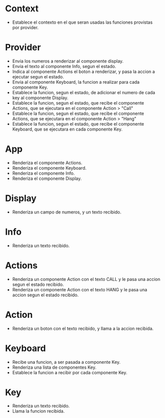 # Context

- Establece el contexto en el que seran usadas las funciones provistas por provider.

# Provider

- Envia los numeros a renderizar al componente display.
- Envia el texto al componente Info, segun el estado.
- Indica al componente Actions el boton a renderizar, y pasa la accion a ejecutar segun el estado.
- Envia al componente Keyboard, la funcion a realizar para cada componente Key.
- Establece la funcion, segun el estado, de adicionar el numero de cada key al componente Display.
- Establece la funcion, segun el estado, que recibe el componente Actions, que se ejecutara en el componente Action > "Call"
- Establece la funcion, segun el estado, que recibe el componente Actions, que se ejecutara en el componente Action > "Hang"
- Establece la funcion, segun el estado, que recibe el componente Keyboard, que se ejecutara en cada componente Key.

# App

- Renderiza el componente Actions.
- Renderiza el componente Keyboard.
- Renderiza el componente Info.
- Renderiza el componente Display.

# Display

- Renderiza un campo de numeros, y un texto recibido.

# Info

- Renderiza un texto recibido.

# Actions

- Renderiza un componente Action con el texto CALL y le pasa una accion segun el estado recibido.
- Renderiza un componente Action con el texto HANG y le pasa una accion segun el estado recibido.

# Action

- Renderiza un boton con el texto recibido, y llama a la accion recibida.

# Keyboard

- Recibe una funcion, a ser pasada a componente Key.
- Renderiza una lista de componentes Key.
- Establece la funcion a recibir por cada componente Key.

# Key

- Renderiza un texto recibido.
- Llama la funcion recibida.
